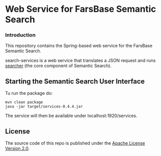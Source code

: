 Web Service for FarsBase Semantic Search
==========

### Introduction
This repository contains the Spring-based web service for the FarsBase Semantic Search.

search-services is a web service that translates a JSON request and runs [searcher](https://github.com/IUST-DMLab/searcher) (the core component of Semantic Search).

## Starting the Semantic Search User Interface
Tu run the package do:

    mvn clean package
    java -jar target/services-0.4.4.jar

The service will then be available under localhost:1920/services.


## License
The source code of this repo is published under the [Apache License Version 2.0](https://github.com/AKSW/jena-sparql-api/blob/master/LICENSE).

